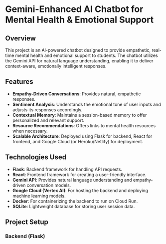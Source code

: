 # Gemini-Enhanced AI Chatbot for Mental Health & Emotional Support

## Overview

This project is an AI-powered chatbot designed to provide empathetic, real-time mental health and emotional support to students. The chatbot utilizes the Gemini API for natural language understanding, enabling it to deliver context-aware, emotionally intelligent responses.

## Features

- **Empathy-Driven Conversations**: Provides natural, empathetic responses.
- **Sentiment Analysis**: Understands the emotional tone of user inputs and adjusts its responses accordingly.
- **Contextual Memory**: Maintains a session-based memory to offer personalized and relevant support.
- **Resource Recommendations**: Offers links to mental health resources when necessary.
- **Scalable Architecture**: Deployed using Flask for backend, React for frontend, and Google Cloud (or Heroku/Netlify) for deployment.

## Technologies Used

- **Flask**: Backend framework for handling API requests.
- **React**: Frontend framework for creating a user-friendly interface.
- **Gemini API**: Provides natural language understanding and empathy-driven conversation models.
- **Google Cloud (Vertex AI)**: For hosting the backend and deploying machine learning models.
- **Docker**: For containerizing the backend to run on Cloud Run.
- **SQLite**: Lightweight database for storing user session data.

## Project Setup

### Backend (Flask)
